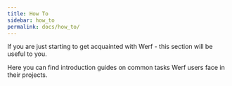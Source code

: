 ```yaml
---
title: How To
sidebar: how_to
permalink: docs/how_to/
---
```


If you are just starting to get acquainted with Werf - this section will be useful to you.

Here you can find introduction guides on common tasks Werf users face in their projects.